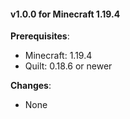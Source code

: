 #### v1.0.0 for Minecraft 1.19.4

**Prerequisites**:
- Minecraft: 1.19.4
- Quilt: 0.18.6 or newer

**Changes**:
- None
